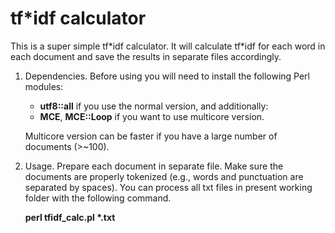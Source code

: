 # tf\*idf calculator

This is a super simple tf\*idf calculator. It will calculate tf\*idf for each word in each document and save the results in separate files accordingly.

1. Dependencies. Before using you will need to install the following Perl modules:
   - **utf8::all**  if you use the normal version, and additionally:
   - **MCE**, **MCE::Loop** if you want to use multicore version.
   
   Multicore version can be faster if you have a large number of documents (>~100).

2. Usage. Prepare each document in separate file. Make sure the documents are properly tokenized (e.g., words and punctuation are separated by spaces). You can process all txt files in present working folder with the following command. 

   **perl tfidf_calc.pl \*.txt**
